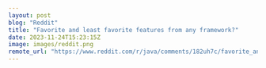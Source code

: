 ```yaml
---
layout: post
blog: "Reddit"
title: "Favorite and least favorite features from any framework?"
date: 2023-11-24T15:23:15Z
image: images/reddit.png
remote_url: "https://www.reddit.com/r/java/comments/182uh7c/favorite_and_least_favorite_features_from_any/"
---
```

